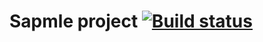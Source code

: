 # Sapmle project [![Build status](https://ci.appveyor.com/api/projects/status/4ivl3p80h9xmdt3e/branch/master?svg=true)](https://ci.appveyor.com/project/GOODRUS/selenide/branch/master)
